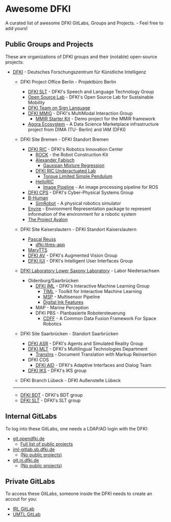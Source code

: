 # Awesome DFKI

A curated list of awesome DFKI GitLabs, Groups and Projects. - Feel free to add yours!

## Public Groups and Projects

These are organizations of DFKI groups and their (notable) open-source projects:

-   [DFKI](https://github.com/DFKI) - Deutsches Forschungszentrum für Künstliche Intelligenz

    -   DFKI Project Office Berlin - Projektbüro Berlin
        -   [DFKI SLT](https://github.com/DFKI-NLP) - DFKI's Speech and Language Technology Group
        -   [Open Source Lab](https://github.com/open-source-lab-DFKI) - DFKI's Open Source Lab for Sustainable Mobility
        -   [DFKI Team on Sign Language](https://github.com/DFKI-SignLanguage)
        -   [DFKI MMIG](https://github.com/mmig) - DFKI's MultiModal Interaction Group
            -   [MMIR Starter Kit](https://github.com/mmig/mmir-starter-kit) - Demo project for the MMIR framework
        -   [Agora Ecosystem](https://github.com/agora-ecosystem) - A Data Science Marketplace infrastructure project from DIMA (TU- Berlin) and IAM (DFKI)

    -   DFKI Site Bremen - DFKI Standort Bremen
        -   [DFKI RIC](https://github.com/dfki-ric) - DFKI's Robotics Innovation Center
            -   [ROCK](https://www.rock-robotics.org/) - the Robot Construction Kit
            -   [Alexander Fabisch](https://github.com/AlexanderFabisch)
                -   [Gaussian Mixture Regression](https://github.com/AlexanderFabisch/gmr)
            -   [DFKI RIC Underactuated Lab](https://github.com/dfki-ric-underactuated-lab)
                -   [Torque Limited Simple Pendulum](https://github.com/dfki-ric-underactuated-lab/torque_limited_simple_pendulum)
            -   [HelloRIC](https://github.com/helloric)
                -   [Image Pipeline](https://github.com/helloric/image_pipeline) - An image processing pipeline for ROS
        -   [DFKI CPS](https://github.com/DFKI-CPS) - DFKI's Cyber-Physical Systems Group
        -   [B-Human](https://github.com/bhuman)
            -   [SimRobot](https://github.com/bhuman/SimRobot) - A physical robotics simulator
        -   [Envire](https://github.com/envire) - Environment Representation package to represent information of the environment for a robotic system
        -   [The Project Avalon](https://github.com/auv-avalon)

    -   DFKI Site Kaiserslautern - DFKI Standort Kaiserslautern
        -   [Pascal Reuss](https://github.com/PascalReuss/)
            -   [dfki.litres-app](https://github.com/PascalReuss/dfki.litres-app)
        -   [MaryTTS](https://github.com/marytts)
        -   [DFKI AV](https://github.com/dfki-av) - DFKI's Augmented Vision Group
        -   [DFKI IUI](https://github.com/dfki-iui) - DFKI's Intelligent User Interfaces Group

    -   [DFKI Laboratory Lower Saxony Laboratory](https://github.com/DFKI-NI) - Labor Niedersachsen
        -   Oldenburg/Saarbrücken
            -   [DFKI IML](https://github.com/DFKI-Interactive-Machine-Learning) - DFKI's Interactive Machine Learning Group
                -   [TIML](https://github.com/DFKI-Interactive-Machine-Learning/TIML/) - Toolkit for Interactive Machine Learning
                -   [MSP](https://github.com/DFKI-Interactive-Machine-Learning/multisensor-pipeline) - Multisensor Pipeline
                -   [Digital Ink Features](https://github.com/DFKI-Interactive-Machine-Learning/ink-features)
            -   MAP - Marine Perception
            -   DFKI PBS - Planbasierte Robotersteuerung
                -   [CDFF](https://gitlab.com/h2020src/og3) - A Common Data Fusion Framework For Space Robotics

    -   DFKI Site Saarbrücken - Standort Saarbrücken
        -   [DFKI ASR](https://github.com/dfki-asr) - DFKI's Agents and Simulated Reality Group
        -   [DFKI MLT](https://github.com/DFKI-MLT) - DFKI's Multilingual Technologies Department
            -   [TransIns](https://github.com/DFKI-MLT/TransIns) - Document Translation with Markup Reinsertion
        -   DFKI COS
            -   [DFKI AID](https://github.com/DFKI-AID) - DFKI's Adaptive Interfaces and Dialog Team
        -   [DFKI IKS](https://github.com/DFKI-IKS) - DFKI's IKS group

    -   DFKI Branch Lübeck - DFKI Außenstelle Lübeck

    ---

    -   [DFKI BDT](https://github.com/DFKI-BDT) - DFKI's BDT group
    -   [DFKI SLT](https://github.com/DFKI-SLT) - DFKI's SLT group

## Internal GitLabs

To log into these GitLabs, one needs a LDAP/AD login with the DFKI:

-   [git.opendfki.de](https://git.opendfki.de/)
    -   [Full list of public projects](https://git.opendfki.de/explore/projects/starred?visibility_level=20)
-   [iml-gitlab.sb.dfki.de](https://iml-gitlab.sb.dfki.de/)
    -   [(No public projects)](https://iml-gitlab.sb.dfki.de/explore/projects/starred?visibility_level=20)
-   [git.ni.dfki.de](https://git.ni.dfki.de)
    -   [(No public projects)](https://git.ni.dfki.de/explore?sort=name_asc&visibility_level=20)

## Private GitLabs

To access these GitLabs, someone inside the DFKI needs to create an accout for you:

-   [IRL GitLab](https://irl-git.dfki.de/)
-   [UMTL GitLab](https://umtl-git.dfki.de/)
